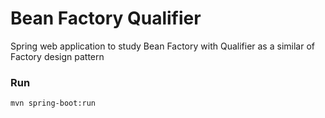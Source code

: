 # Bean Factory Qualifier

Spring web application to study Bean Factory with Qualifier as a similar of Factory design pattern

### Run

``mvn spring-boot:run``

